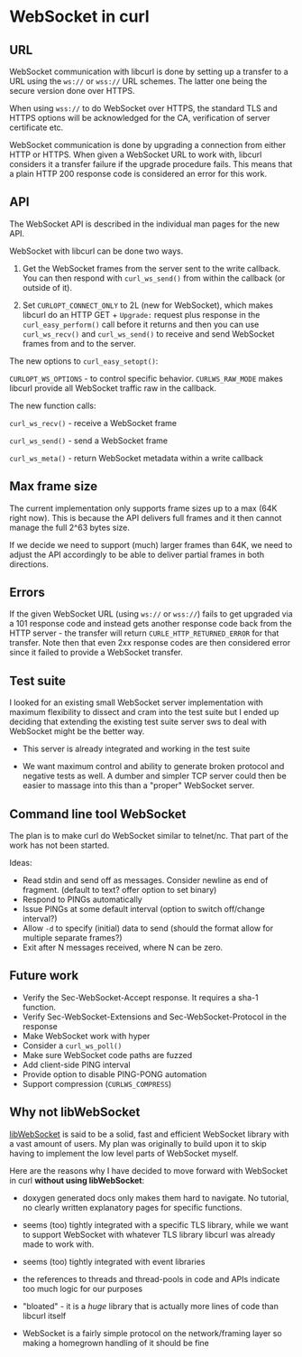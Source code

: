 <!--
Copyright (C) Daniel Stenberg, <daniel@haxx.se>, et al.

SPDX-License-Identifier: curl
-->

# WebSocket in curl

## URL

WebSocket communication with libcurl is done by setting up a transfer to a URL
using the `ws://` or `wss://` URL schemes. The latter one being the secure
version done over HTTPS.

When using `wss://` to do WebSocket over HTTPS, the standard TLS and HTTPS
options will be acknowledged for the CA, verification of server certificate
etc.

WebSocket communication is done by upgrading a connection from either HTTP or
HTTPS. When given a WebSocket URL to work with, libcurl considers it a
transfer failure if the upgrade procedure fails. This means that a plain HTTP
200 response code is considered an error for this work.

## API

The WebSocket API is described in the individual man pages for the new API.

WebSocket with libcurl can be done two ways.

1. Get the WebSocket frames from the server sent to the write callback. You
   can then respond with `curl_ws_send()` from within the callback (or outside
   of it).

2. Set `CURLOPT_CONNECT_ONLY` to 2L (new for WebSocket), which makes libcurl
   do an HTTP GET + `Upgrade:` request plus response in the
   `curl_easy_perform()` call before it returns and then you can use
   `curl_ws_recv()` and `curl_ws_send()` to receive and send WebSocket frames
   from and to the server.

The new options to `curl_easy_setopt()`:

 `CURLOPT_WS_OPTIONS` - to control specific behavior. `CURLWS_RAW_MODE` makes
 libcurl provide all WebSocket traffic raw in the callback.

The new function calls:

 `curl_ws_recv()` - receive a WebSocket frame

 `curl_ws_send()` - send a WebSocket frame

 `curl_ws_meta()` - return WebSocket metadata within a write callback

## Max frame size

The current implementation only supports frame sizes up to a max (64K right
now). This is because the API delivers full frames and it then cannot manage
the full 2^63 bytes size.

If we decide we need to support (much) larger frames than 64K, we need to
adjust the API accordingly to be able to deliver partial frames in both
directions.

## Errors

If the given WebSocket URL (using `ws://` or `wss://`) fails to get upgraded
via a 101 response code and instead gets another response code back from the
HTTP server - the transfer will return `CURLE_HTTP_RETURNED_ERROR` for that
transfer. Note then that even 2xx response codes are then considered error
since it failed to provide a WebSocket transfer.

## Test suite

I looked for an existing small WebSocket server implementation with maximum
flexibility to dissect and cram into the test suite but I ended up deciding
that extending the existing test suite server sws to deal with WebSocket
might be the better way.

- This server is already integrated and working in the test suite

- We want maximum control and ability to generate broken protocol and negative
  tests as well. A dumber and simpler TCP server could then be easier to
  massage into this than a "proper" WebSocket server.

## Command line tool WebSocket

The plan is to make curl do WebSocket similar to telnet/nc. That part of the
work has not been started.

Ideas:

 - Read stdin and send off as messages. Consider newline as end of fragment.
   (default to text? offer option to set binary)
 - Respond to PINGs automatically
 - Issue PINGs at some default interval (option to switch off/change interval?)
 - Allow `-d` to specify (initial) data to send (should the format allow for
   multiple separate frames?)
 - Exit after N messages received, where N can be zero.

## Future work

- Verify the Sec-WebSocket-Accept response. It requires a sha-1 function.
- Verify Sec-WebSocket-Extensions and Sec-WebSocket-Protocol in the response
- Make WebSocket work with hyper
- Consider a `curl_ws_poll()`
- Make sure WebSocket code paths are fuzzed
- Add client-side PING interval
- Provide option to disable PING-PONG automation
- Support compression (`CURLWS_COMPRESS`)

## Why not libWebSocket

[libWebSocket](https://libWebSockets.org/) is said to be a solid, fast and
efficient WebSocket library with a vast amount of users. My plan was
originally to build upon it to skip having to implement the low level parts of
WebSocket myself.

Here are the reasons why I have decided to move forward with WebSocket in
curl **without using libWebSocket**:

- doxygen generated docs only makes them hard to navigate. No tutorial, no
  clearly written explanatory pages for specific functions.

- seems (too) tightly integrated with a specific TLS library, while we want to
  support WebSocket with whatever TLS library libcurl was already made to
  work with.

- seems (too) tightly integrated with event libraries

- the references to threads and thread-pools in code and APIs indicate too
  much logic for our purposes

- "bloated" - it is a *huge* library that is actually more lines of code than
  libcurl itself

- WebSocket is a fairly simple protocol on the network/framing layer so
  making a homegrown handling of it should be fine
